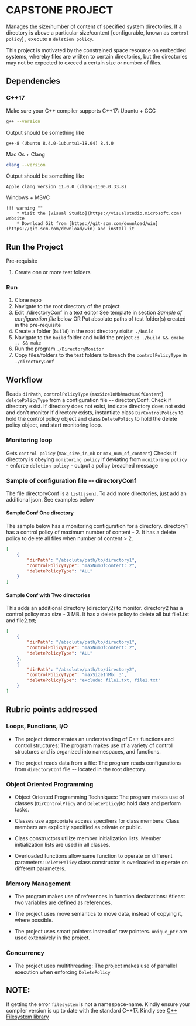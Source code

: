 # CAPSTONE PROJECT
Manages the size/number of content of specified system directories. If a directory is above a particular size/content [configurable, known as `control policy`] , execute a `deletion policy`.

This project is motivated by the constrained space resource on embedded systems, whereby files are written to certain directories, but the directories may not be expected to exceed a certain size or number of files. 

## Dependencies
### C++17
Make sure your C++ compiler supports C++17:
Ubuntu + GCC
```bash
g++ --version
```
Output should be something like
```console
g++-8 (Ubuntu 8.4.0-1ubuntu1~18.04) 8.4.0
```

Mac Os + Clang
``` bash
clang --version
```
Output should be something like
```console
Apple clang version 11.0.0 (clang-1100.0.33.8)
```

Windows + MSVC
```
!!! warning ""
    * Visit the [Visual Studio](https://visualstudio.microsoft.com) website
    * Download Git from [https://git-scm.com/download/win](https://git-scm.com/download/win) and install it
```


## Run the Project
Pre-requisite
1. Create one or more test folders 

### Run
1. Clone repo
2. Navigate to the root directory of the project
3. Edit ./directoryConf in a text editor
	See template in section _Sample of configuration file_ below
	OR
	Put absolute paths of test folder(s) created in the pre-requisite
4. Create a folder (`build`) in the root directory
`mkdir ./build`
5. Navigate to the `build` folder and build the project
`cd ./build && cmake .. && make`
6. Run the program
`./DirectoryMonitor`
7. Copy files/folders to the test folders to breach the `controlPolicyType` in `./directoryConf`

## Workflow
Reads `dirPath`, `controlPolicyType` (`maxSizeInMb`/`maxNumOfContent`) `deletePolicyType` from a configuration file -- directoryConf.
Check if directory exist.
If directory does not exist, indicate directory does not exist and don't monitor
If directory exists, instantiate class `DirControlPolicy` to hold the control policy object and class `DeletePolicy` to hold the delete policy object, and start monitoring loop.

### Monitoring loop
Gets `control policy` (`max_size_in_mb` or `max_num_of_content`)
Checks if directory is obeying `monitoring policy`
If deviating from `monitoring policy`
	- enforce `deletion policy`
	- output a policy breached message

### Sample of configuration file -- directoryConf
The file directoryConf is a `list[json]`. To add more directories, just add an additional json. See examples below
#### Sample Conf One directory

The sample below has a monitoring configuration for a directory. 
directory1 has a control policy of maximum number of content - 2. It has a delete policy to delete all files when number of content > 2.

```json
[
    {
        "dirPath": "/absolute/path/to/directory1",
        "controlPolicyType": "maxNumOfContent: 2",
        "deletePolicyType": "ALL"
    }
]
```

#### Sample Conf with Two directories
This adds an additional directory (directory2) to monitor. directory2 has a control policy max size - 3 MB. It has a delete policy to delete all but file1.txt and file2.txt;
```json
[
	{
		"dirPath": "/absolute/path/to/directory1",
		"controlPolicyType": "maxNumOfContent: 2",
		"deletePolicyType": "ALL"
	},
	{
		"dirPath": "/absolute/path/to/directory2",
		"controlPolicyType": "maxSizeInMb: 3",
		"deletePolicyType": "exclude: file1.txt, file2.txt"
	}
]
```
## Rubric points addressed
### Loops, Functions, I/O
- The project demonstrates an understanding of C++ functions and control structures: The program makes use of a variety of control structures and is organized into namespaces, and functions.

- The project reads data from a file: The program reads configurations from `directoryConf` file -- located in the root directory. 

### Object Oriented Programming
- Object Oriented Programming Techniques: The program makes use of classes (`DirControlPlicy` and `DeletePolicy`)to hold data and perform tasks. 

- Classes use appropriate access specifiers for class members: Class members are explicitly specified as private or public.

- Class constructors utilize member initialization lists. Member initialization lists are used in all classes.

- Overloaded functions allow same function to operate on different parameters: `DeletePolicy` class constructor is overloaded to operate on different parameters.

### Memory Management
- The program makes use of references in function declarations: Atleast two variables are defined as references.

- The project uses move semantics to move data, instead of copying it, where possible.

- The project uses smart pointers instead of raw pointers. `unique_ptr` are used extensively in the project. 

### Concurrency
- The project uses multithreading: The project makes use of parrallel execution when enforcing `DeletePolicy`

## NOTE:
If getting the error `filesystem` is not a namespace-name. Kindly ensure your compiler version is up to date with the standard C++17. Kindly see
[C++ Filesystem library](https://en.cppreference.com/w/cpp/filesystem)

